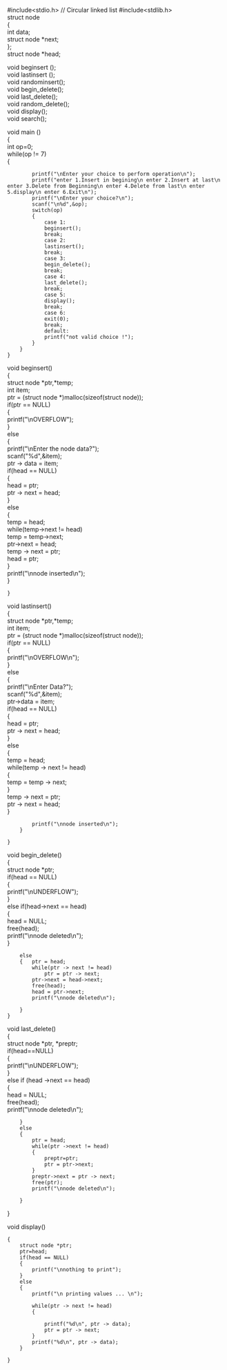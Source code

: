 #include<stdio.h>   // Circular linked list
#include<stdlib.h>  
struct node   
{  
  int data;  
  struct node *next;   
};  
  struct node *head;  
      
void beginsert ();   
void lastinsert ();  
void randominsert();  
void begin_delete();  
void last_delete();  
void random_delete();  
void display();  
void search(); 
 
void main ()  
    {  
        int op=0;  
        while(op != 7)   
        {  
            
            printf("\nEnter your choice to perform operation\n");    
            printf("enter 1.Insert in begining\n enter 2.Insert at last\n enter 3.Delete from Beginning\n enter 4.Delete from last\n enter 5.display\n enter 6.Exit\n");  
            printf("\nEnter your choice?\n");         
            scanf("\n%d",&op);  
            switch(op)  
            {  
                case 1:  
                beginsert();      
                break;  
                case 2:  
                lastinsert();         
                break;  
                case 3:  
                begin_delete();       
                break;  
                case 4:  
                last_delete();        
                break;    
                case 5:  
                display();        
                break;  
                case 6:  
                exit(0);  
                break;  
                default:  
                printf("not valid choice !");  
            }  
        }  
    }  
void beginsert()  
    {  
        struct node *ptr,*temp;   
        int item;   
        ptr = (struct node *)malloc(sizeof(struct node));  
        if(ptr == NULL)  
        {  
            printf("\nOVERFLOW");  
        }  
        else   
        {  
            printf("\nEnter the node data?");  
            scanf("%d",&item);  
            ptr -> data = item;  
            if(head == NULL)  
            {  
                head = ptr;  
                ptr -> next = head;  
            }  
            else   
            {     
                temp = head;  
                while(temp->next != head)  
                    temp = temp->next;  
                ptr->next = head;   
                temp -> next = ptr;   
                head = ptr;  
            }   
            printf("\nnode inserted\n");  
        }  
                  
    }  
void lastinsert()  
    {  
        struct node *ptr,*temp;   
        int item;  
        ptr = (struct node *)malloc(sizeof(struct node));  
        if(ptr == NULL)  
        {  
            printf("\nOVERFLOW\n");  
        }  
        else  
        {  
            printf("\nEnter Data?");  
            scanf("%d",&item);  
            ptr->data = item;  
            if(head == NULL)  
            {  
                head = ptr;  
                ptr -> next = head;    
            }  
            else  
            {  
                temp = head;  
                while(temp -> next != head)  
                {  
                    temp = temp -> next;  
                }  
                temp -> next = ptr;   
                ptr -> next = head;  
            }  
              
            printf("\nnode inserted\n");  
        }  
      
    }  
      
void begin_delete()  
    {  
        struct node *ptr;   
        if(head == NULL)  
        {  
            printf("\nUNDERFLOW");    
        }  
        else if(head->next == head)  
        {  
            head = NULL;  
            free(head);  
            printf("\nnode deleted\n");  
        }  
          
        else  
        {   ptr = head;   
            while(ptr -> next != head)  
                ptr = ptr -> next;   
            ptr->next = head->next;  
            free(head);  
            head = ptr->next;  
            printf("\nnode deleted\n");  
      
        }  
    } 
 
void last_delete()  
    {  
        struct node *ptr, *preptr;  
        if(head==NULL)  
        {  
            printf("\nUNDERFLOW");  
        }  
        else if (head ->next == head)  
        {  
            head = NULL;  
            free(head);  
            printf("\nnode deleted\n");  
      
        }  
        else   
        {  
            ptr = head;  
            while(ptr ->next != head)  
            {  
                preptr=ptr;  
                ptr = ptr->next;  
            }  
            preptr->next = ptr -> next;  
            free(ptr);  
            printf("\nnode deleted\n");  
      
        }  
 }  
      
    
 void display()  

    {  
        struct node *ptr;  
        ptr=head;  
        if(head == NULL)  
        {  
            printf("\nnothing to print");  
        }     
        else  
        {  
            printf("\n printing values ... \n");  
              
            while(ptr -> next != head)  
            {  
              
                printf("%d\n", ptr -> data);  
                ptr = ptr -> next;  
            }  
            printf("%d\n", ptr -> data);  
        }  
                  
    }
